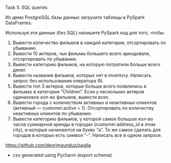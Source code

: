 Task 5. SQL queries

Из демо PostgreSQL базы данных загрузите таблицы в PySpark DataFrames.

Используя эти данные (без SQL) напишите PySpark код для того, чтобы:

1. Вывести количество фильмов в каждой категории, отсортировать по убыванию. 
2. Вывести 10 актеров, чьи фильмы большего всего арендовали, отсортировать по убыванию. 
3. Вывести категорию фильмов, на которую потратили больше всего денег.
4. Вывести названия фильмов, которых нет в inventory. Написать запрос без использования оператора IN.
5. Вывести топ 3 актеров, которые больше всего появлялись в фильмах в категории “Children”. Если у нескольких актеров одинаковое кол-во фильмов, вывести всех.
6. Вывести города с количеством активных и неактивных клиентов (активный — customer.active = 1). Отсортировать по количеству неактивных клиентов по убыванию.
7. Вывести категорию фильмов, у которой самое большое кол-во часов суммарной аренды в городах (customer.address_id в этом city), и которые начинаются на букву “a”. То же самое сделать для городов в которых есть символ “-”. Написать все в одном запросе.

https://github.com/devrimgunduz/pagila

* csv generated using Pycharm (export schema)
